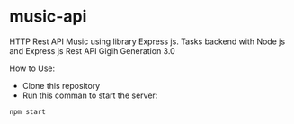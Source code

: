 # music-api
HTTP Rest API Music using library Express js. Tasks backend with Node js and Express js Rest API Gigih Generation 3.0

How to Use:
- Clone this repository
- Run this comman to start the server:
```
npm start
```

